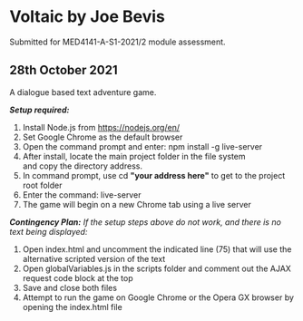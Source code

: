 Voltaic by Joe Bevis
=====
Submitted for MED4141-A-S1-2021/2 module assessment.

28th October 2021
-----
A dialogue based text adventure game. 

***Setup required:***

1. Install Node.js from https://nodejs.org/en/ 
2. Set Google Chrome as the default browser
3. Open the command prompt and enter: npm install -g live-server 
4. After install, locate the main project folder in the file system  
   and copy the directory address.
5. In command prompt, use cd **"your address here"** to get to the project root folder
6. Enter the command: live-server
7. The game will begin on a new Chrome tab using a live server

***Contingency Plan:***
*If the setup steps above do not work, and there is no text being displayed:*

1. Open index.html and uncomment the indicated line (75) that will use the alternative scripted version of the text
2. Open globalVariables.js in the scripts folder and comment out the AJAX request code block at the top  
3. Save and close both files
4. Attempt to run the game on Google Chrome or the Opera GX browser by opening the index.html file
